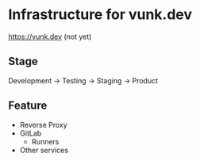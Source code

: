 # Infrastructure for vunk.dev

https://vunk.dev (not yet)

## Stage

Development -> Testing -> Staging -> Product

## Feature

- Reverse Proxy
- GitLab
  - Runners
- Other services
